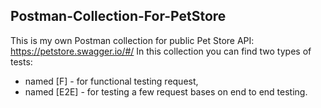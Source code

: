 ## Postman-Collection-For-PetStore
This is my own Postman collection for public Pet Store API: https://petstore.swagger.io/#/
In this collection you can find two types of tests:
  * named [F] - for functional testing request,
  * named [E2E] - for testing a few request bases on end to end testing.
